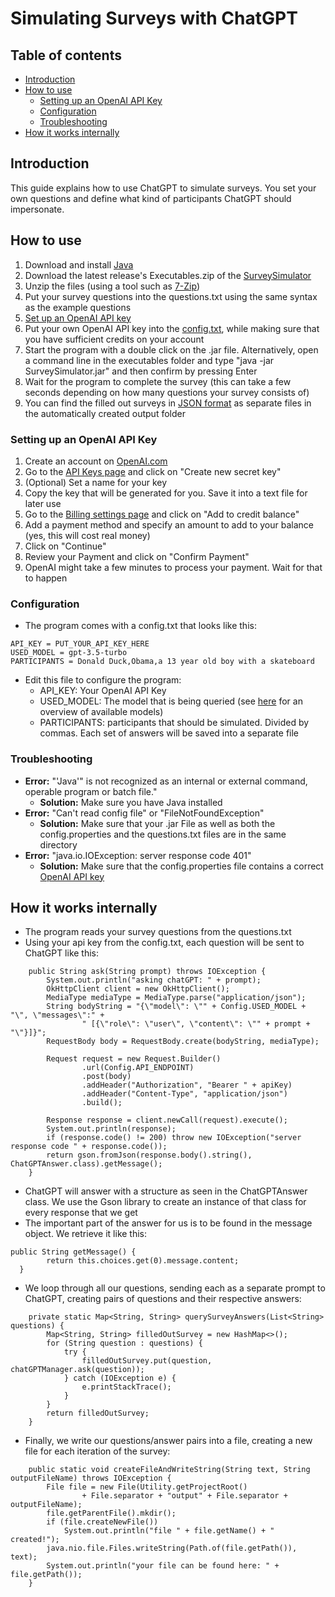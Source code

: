 # Simulating Surveys with ChatGPT

## Table of contents

- [Introduction](#introduction)
- [How to use](#how-to-use)
  - [Setting up an OpenAI API Key](#setting-up-an-openai-api-key)
  - [Configuration](#configuration)
  - [Troubleshooting](#troubleshooting)
- [How it works internally](#how-it-works-internally)

## Introduction
This guide explains how to use ChatGPT to simulate surveys. You set your own questions and define what kind of participants ChatGPT should impersonate. 

## How to use
1. Download and install [Java](https://www.java.com/en/download/)
2. Download the latest release's Executables.zip of the [SurveySimulator](https://github.com/ronnyporsch/SurveySimulator/releases/latest)
3. Unzip the files (using a tool such as [7-Zip](https://www.7-zip.org/))
4. Put your survey questions into the questions.txt using the same syntax as the example questions
5. [Set up an OpenAI API key](#setting-up-an-openai-api-key) 
6. Put your own OpenAI API key into the [config.txt](#configuration), while making sure that you have sufficient credits on your account
7. Start the program with a double click on the .jar file. Alternatively, open a command line in the executables folder and type "java -jar SurveySimulator.jar" and then confirm by pressing Enter
8. Wait for the program to complete the survey (this can take a few seconds depending on how many questions your survey consists of)
9. You can find the filled out surveys in [JSON format](https://en.wikipedia.org/wiki/JSON) as separate files in the automatically created output folder

### Setting up an OpenAI API Key
1. Create an account on [OpenAI.com](https://platform.openai.com/)
2. Go to the [API Keys page](https://platform.openai.com/api-keys) and click on "Create new secret key"
3. (Optional) Set a name for your key
4. Copy the key that will be generated for you. Save it into a text file for later use
5. Go to the [Billing settings page](https://platform.openai.com/account/billing/overview) and click on "Add to credit balance"
6. Add a payment method and specify an amount to add to your balance (yes, this will cost real money)
7. Click on "Continue"
8. Review your Payment and click on "Confirm Payment"
9. OpenAI might take a few minutes to process your payment. Wait for that to happen 

### Configuration
- The program comes with a config.txt that looks like this:
 ```
API_KEY = PUT_YOUR_API_KEY_HERE
USED_MODEL = gpt-3.5-turbo
PARTICIPANTS = Donald Duck,Obama,a 13 year old boy with a skateboard
```
- Edit this file to configure the program:
  - API_KEY: Your OpenAI API Key
  - USED_MODEL: The model that is being queried (see [here](https://platform.openai.com/docs/models) for an overview of available models) 
  - PARTICIPANTS: participants that should be simulated. Divided by commas. Each set of answers will be saved into a separate file

### Troubleshooting
- **Error:** "'Java'" is not recognized as an internal or external command, operable program or batch file."
  - **Solution:** Make sure you have Java installed
- **Error:** "Can't read config file" or "FileNotFoundException"
  - **Solution:** Make sure that your .jar File as well as both the config.properties and the questions.txt files are in the same directory
- **Error:** "java.io.IOException: server response code 401"
  - **Solution:** Make sure that the config.properties file contains a correct [OpenAI API key](#setting-up-an-openai-api-key)

## How it works internally
- The program reads your survey questions from the questions.txt
- Using your api key from the config.txt, each question will be sent to ChatGPT like this:
```
    public String ask(String prompt) throws IOException {
        System.out.println("asking chatGPT: " + prompt);
        OkHttpClient client = new OkHttpClient();
        MediaType mediaType = MediaType.parse("application/json");
        String bodyString = "{\"model\": \"" + Config.USED_MODEL + "\", \"messages\":" +
                " [{\"role\": \"user\", \"content\": \"" + prompt + "\"}]}";
        RequestBody body = RequestBody.create(bodyString, mediaType);

        Request request = new Request.Builder()
                .url(Config.API_ENDPOINT)
                .post(body)
                .addHeader("Authorization", "Bearer " + apiKey)
                .addHeader("Content-Type", "application/json")
                .build();

        Response response = client.newCall(request).execute();
        System.out.println(response);
        if (response.code() != 200) throw new IOException("server response code " + response.code());
        return gson.fromJson(response.body().string(), ChatGPTAnswer.class).getMessage();
    }
```
- ChatGPT will answer with a structure as seen in the ChatGPTAnswer class. We use the Gson library to create an instance of that class for every response that we get
- The important part of the answer for us is to be found in the message object. We retrieve it like this:
```
public String getMessage() {
        return this.choices.get(0).message.content;
  }
```

- We loop through all our questions, sending each as a separate prompt to ChatGPT, creating pairs of questions and their respective answers:
```
    private static Map<String, String> querySurveyAnswers(List<String> questions) {
        Map<String, String> filledOutSurvey = new HashMap<>();
        for (String question : questions) {
            try {
                filledOutSurvey.put(question, chatGPTManager.ask(question));
            } catch (IOException e) {
                e.printStackTrace();
            }
        }
        return filledOutSurvey;
    }
```
- Finally, we write our questions/answer pairs into a file, creating a new file for each iteration of the survey:
```
    public static void createFileAndWriteString(String text, String outputFileName) throws IOException {
        File file = new File(Utility.getProjectRoot() 
                + File.separator + "output" + File.separator + outputFileName);
        file.getParentFile().mkdir();
        if (file.createNewFile())
            System.out.println("file " + file.getName() + " created!");
        java.nio.file.Files.writeString(Path.of(file.getPath()), text);
        System.out.println("your file can be found here: " + file.getPath());
    }
```